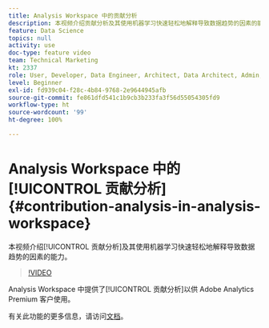 ```yaml
---
title: Analysis Workspace 中的贡献分析
description: 本视频介绍贡献分析及其使用机器学习快速轻松地解释导致数据趋势的因素的能力。
feature: Data Science
topics: null
activity: use
doc-type: feature video
team: Technical Marketing
kt: 2337
role: User, Developer, Data Engineer, Architect, Data Architect, Admin, Leader
level: Beginner
exl-id: fd939c04-f28c-4b84-9768-2e9644945afb
source-git-commit: fe861dfd541c1b9cb3b233fa3f56d55054305fd9
workflow-type: ht
source-wordcount: '99'
ht-degree: 100%

---
```


# Analysis Workspace 中的[!UICONTROL 贡献分析] {#contribution-analysis-in-analysis-workspace}

本视频介绍[!UICONTROL 贡献分析]及其使用机器学习快速轻松地解释导致数据趋势的因素的能力。

>[!VIDEO](https://video.tv.adobe.com/v/25443/?quality=12)

Analysis Workspace 中提供了[!UICONTROL 贡献分析]以供 Adobe Analytics Premium 客户使用。

有关此功能的更多信息，请访问[文档](https://experienceleague.adobe.com/docs/analytics/analyze/analysis-workspace/virtual-analyst/anomaly-detection/anomaly-detection.html?lang=zh-Hans)。
